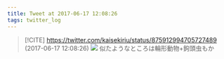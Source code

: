 ```yaml
---
title: Tweet at 2017-06-17 12:08:26
tags: twitter_log
---
```


> [!CITE] https://twitter.com/kaisekiriu/status/875912994705727489 (2017-06-17 12:08:26)
> ![](https://twitter.com/kaisekiriu/status/875912994705727489)
> 似たようなところは輪形動物+鉤頭虫もか
